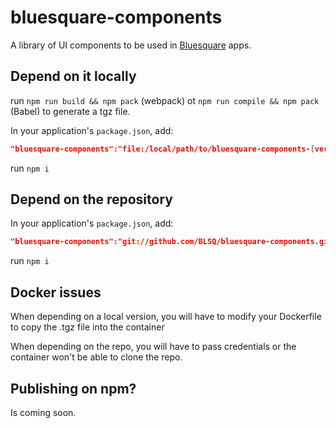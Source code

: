 # bluesquare-components
A library of UI components to be used in [Bluesquare](https://www.bluesquarehub.com) apps.

## Depend on it locally

run `npm run build && npm pack` (webpack) ot `npm run compile && npm pack` (Babel) to generate a tgz file.

In your application's `package.json`, add:
```json
"bluesquare-components":"file:/local/path/to/bluesquare-components-[version].tgz"
```

run `npm i`

## Depend on the repository

In your application's `package.json`, add:
```json
"bluesquare-components":"git://github.com/BLSQ/bluesquare-components.git"
```

run `npm i`

## Docker issues

When depending on a local version, you will have to modify your Dockerfile to copy the .tgz file into the container

When depending on the repo, you will have to pass credentials or the container won't be able to clone the repo.

## Publishing on npm?

Is coming soon.